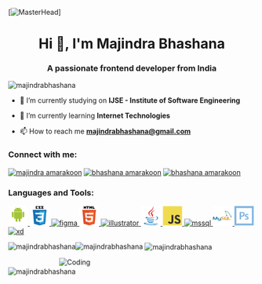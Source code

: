 [![MasterHead](https://c.tenor.com/x0PBTXM6LrAAAAAC/banner-gif-welcome.gif)]
<h1 align="center">Hi 👋, I'm Majindra Bhashana</h1>
<h3 align="center">A passionate frontend developer from India</h3>

<p align="left"> <img src="https://komarev.com/ghpvc/?username=majindrabhashana&label=Profile%20views&color=0e75b6&style=flat" alt="majindrabhashana" /> </p>

- 🔭 I’m currently studying on **IJSE - Institute of Software Engineering**

- 🌱 I’m currently learning **Internet Technologies**

- 📫 How to reach me **majindrabhashana@gmail.com**

<h3 align="left">Connect with me:</h3>

<p align="left">
<a href="https://linkedin.com/in/majindra amarakoon" target="blank"><img align="center" src="https://raw.githubusercontent.com/rahuldkjain/github-profile-readme-generator/master/src/images/icons/Social/linked-in-alt.svg" alt="majindra amarakoon" height="30" width="40" /></a>
<a href="https://fb.com/bhashana amarakoon" target="blank"><img align="center" src="https://raw.githubusercontent.com/rahuldkjain/github-profile-readme-generator/master/src/images/icons/Social/facebook.svg" alt="bhashana amarakoon" height="30" width="40" /></a>
<a href="https://instagram.com/bhashana amarakoon" target="blank"><img align="center" src="https://raw.githubusercontent.com/rahuldkjain/github-profile-readme-generator/master/src/images/icons/Social/instagram.svg" alt="bhashana amarakoon" height="30" width="40" /></a>
</p>

<h3 align="left">Languages and Tools:</h3>
<p align="left"> <a href="https://developer.android.com" target="_blank" rel="noreferrer"> <img src="https://raw.githubusercontent.com/devicons/devicon/master/icons/android/android-original-wordmark.svg" alt="android" width="40" height="40"/> </a> <a href="https://www.w3schools.com/css/" target="_blank" rel="noreferrer"> <img src="https://raw.githubusercontent.com/devicons/devicon/master/icons/css3/css3-original-wordmark.svg" alt="css3" width="40" height="40"/> </a> <a href="https://www.figma.com/" target="_blank" rel="noreferrer"> <img src="https://www.vectorlogo.zone/logos/figma/figma-icon.svg" alt="figma" width="40" height="40"/> </a> <a href="https://www.w3.org/html/" target="_blank" rel="noreferrer"> <img src="https://raw.githubusercontent.com/devicons/devicon/master/icons/html5/html5-original-wordmark.svg" alt="html5" width="40" height="40"/> </a> <a href="https://www.adobe.com/in/products/illustrator.html" target="_blank" rel="noreferrer"> <img src="https://www.vectorlogo.zone/logos/adobe_illustrator/adobe_illustrator-icon.svg" alt="illustrator" width="40" height="40"/> </a> <a href="https://www.java.com" target="_blank" rel="noreferrer"> <img src="https://raw.githubusercontent.com/devicons/devicon/master/icons/java/java-original.svg" alt="java" width="40" height="40"/> </a> <a href="https://developer.mozilla.org/en-US/docs/Web/JavaScript" target="_blank" rel="noreferrer"> <img src="https://raw.githubusercontent.com/devicons/devicon/master/icons/javascript/javascript-original.svg" alt="javascript" width="40" height="40"/> </a> <a href="https://www.microsoft.com/en-us/sql-server" target="_blank" rel="noreferrer"> <img src="https://www.svgrepo.com/show/303229/microsoft-sql-server-logo.svg" alt="mssql" width="40" height="40"/> </a> <a href="https://www.mysql.com/" target="_blank" rel="noreferrer"> <img src="https://raw.githubusercontent.com/devicons/devicon/master/icons/mysql/mysql-original-wordmark.svg" alt="mysql" width="40" height="40"/> </a> <a href="https://www.photoshop.com/en" target="_blank" rel="noreferrer"> <img src="https://raw.githubusercontent.com/devicons/devicon/master/icons/photoshop/photoshop-line.svg" alt="photoshop" width="40" height="40"/> </a> <a href="https://www.adobe.com/products/xd.html" target="_blank" rel="noreferrer"> <img src="https://cdn.worldvectorlogo.com/logos/adobe-xd.svg" alt="xd" width="40" height="40"/> </a> </p>

<p><img align="left" src="https://github-readme-stats.vercel.app/api/top-langs?username=majindrabhashana&show_icons=true&locale=en&layout=compact" alt="majindrabhashana" /></p>
<p><img align="left" src="https://github-readme-stats.vercel.app/api/top-langs?username=majindrabhashana&show_icons=true&locale=en&layout=compact" alt="majindrabhashana" /></p>
<p>&nbsp;<img align="center" src="https://github-readme-stats.vercel.app/api?username=majindrabhashana&show_icons=true&locale=en" alt="majindrabhashana" /></p>
<p><img align="right" alt="Coding" width="400" src="https://c.tenor.com/qJ5evVs-_uUAAAAC/coding.gif"  /></p>


<p><img align="center" src="https://github-readme-streak-stats.herokuapp.com/?user=majindrabhashana&" alt="majindrabhashana" /></p>
 

